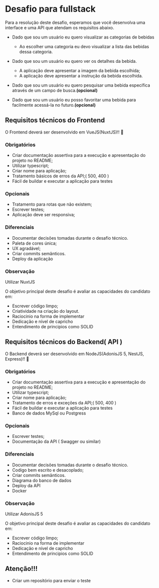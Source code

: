# Desafio para fullstack

Para a resolução deste desafio, esperamos que você desenvolva uma interface e uma API que atendam os requisitos abaixo.

- Dado que sou um usuário eu quero visualizar as categorias de bebidas

  - Ao escolher uma categoria eu devo visualizar a lista das bebidas dessa categoria.

- Dado que sou um usuário eu quero ver os detalhes da bebida.

  - A aplicação deve apresentar a imagem da bebida escolhida;
  - A aplicação deve apresentar a instrução da bebida escolhida.

- Dado que sou um usuário eu quero pesquisar uma bebida específica através de um campo de busca.**(opcional)**

- Dado que sou um usuário eu posso favoritar uma bebida para facilmente acessá-la no futuro.**(opcional)**

## Requisitos técnicos do Frontend

O Frontend deverá ser desenvolvido em VueJS(NuxtJS)!! :raised_hands:

### Obrigatórios

- Criar documentação assertiva para a execução e apresentação do projeto no README;
- Utilizar typescript;
- Criar nome para aplicação;
- Tratamento básicos de erros da API;( 500, 400 )
- Fácil de buildar e executar a aplicação para testes

### Opcionais

- Tratamento para rotas que não existem;
- Escrever testes;
- Aplicação deve ser responsiva;

### Diferenciais

- Documentar decisões tomadas durante o desafio técnico.
- Paleta de cores única;
- UX agradável;
- Criar commits semânticos.
- Deploy da aplicação

### Observação

Utilizar NuxtJS

O objetivo principal deste desafio é avaliar as capacidades do candidato em:

- Escrever código limpo;
- Criatividade na criação do layout.
- Raciocinio na forma de implementar
- Dedicação e nível de capricho
- Entendimento de principios como SOLID

## Requisitos técnicos do Backend( API )

O Backend deverá ser desenvolvido em NodeJS(AdonisJS 5, NestJS, Express)!! :raised_hands:

### Obrigatórios

- Criar documentação assertiva para a execução e apresentação do projeto no README;
- Utilizar typescript;
- Criar nome para aplicação;
- Tratamento de erros e exceções da API;( 500, 400 )
- Fácil de buildar e executar a aplicação para testes
- Banco de dados MySql ou Postgress

### Opcionais

- Escrever testes;
- Documentação da API ( Swagger ou similar)

### Diferenciais

- Documentar decisões tomadas durante o desafio técnico.
- Codigo bem escrito e desacoplado;
- Criar commits semânticos.
- Diagrama do banco de dados
- Deploy da API
- Docker

### Observação

Utilizar AdonisJS 5

O objetivo principal deste desafio é avaliar as capacidades do candidato em:

- Escrever código limpo;
- Raciocinio na forma de implementar
- Dedicação e nível de capricho
- Entendimento de principios como SOLID

## Atenção!!!

- Criar um repositório para enviar o teste

